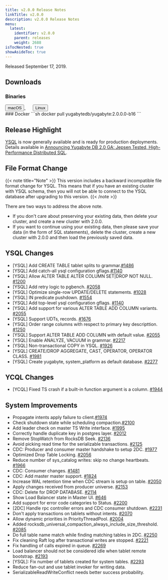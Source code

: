 ```yaml
---
title: v2.0.0 Release Notes
linkTitle: v2.0.0
description: v2.0.0 Release Notes
menu:
  latest:
    identifier: v2.0.0
    parent: releases
    weight: 2688
isTocNested: true
showAsideToc: true
---
```


Released September 17, 2019.

## Downloads
### Binaries
<a class="download-binary-link" href="https://downloads.yugabyte.com/yugabyte-2.0.0.0-darwin.tar.gz">
  <button>
    <i class="fab fa-apple"></i><span class="download-text">macOS</span>
  </button>
</a>
&nbsp; &nbsp; &nbsp; 
<a class="download-binary-link" href="https://downloads.yugabyte.com/yugabyte-2.0.0.0-linux.tar.gz">
  <button>
    <i class="fab fa-linux"></i><span class="download-text">Linux</span>
  </button>
</a>
<br />
### Docker
```sh
docker pull yugabytedb/yugabyte:2.0.0.0-b16
```

## Release Highlight

[YSQL](../../api/ysql) is now generally available and is ready for production deployments. Details available in [Announcing Yugabyte DB 2.0 GA: Jepsen Tested, High-Performance Distributed SQL](https://blog.yugabyte.com/announcing-yugabyte-db-2-0-ga:-jepsen-tested,-high-performance-distributed-sql/ ). 

## File Format Change

{{< note title="Note" >}}
This version includes a backward incompatible file format change for YSQL. This means that if you have an existing cluster with YSQL schema, then you will not be able to connect to the YSQL database after upgrading to this version.
{{< /note >}}

There are two ways to address the above note.

* If you don't care about preserving your existing data, then delete your cluster, and create a new
  cluster with 2.0.0. 
* If you want to continue using your existing data, then please save your data (in the form of
  SQL statements), delete the cluster, create a new cluster with 2.0.0 and then load the previously saved data.

## YSQL Changes
* [YSQL] Add CREATE TABLE tablet splits to
  grammar.[#1486](https://github.com/yugabyte/yugabyte-db/issues/1486)
* [YSQL]  Add catch-all ysql configuration
  gflags.[#1140](https://github.com/yugabyte/yugabyte-db/issues/1140)
* [YSQL]  Allow ALTER TABLE ALTER COLUMN SET|DROP NOT NULL.
  [#1200](https://github.com/yugabyte/yugabyte-db/issues/1200) 
* [YSQL] Add retry logic to pgbench. [#2058](https://github.com/yugabyte/yugabyte-db/issues/2058)
* [YSQL] Optimize single-row UPDATE/DELETE statements.
  [#1028](https://github.com/yugabyte/yugabyte-db/issues/1028)
* [YSQL] IN predicate pushdown. [#1554](https://github.com/yugabyte/yugabyte-db/issues/1554)
* [YSQL] Add top-level ysql configuration gflags.
  [#1140](https://github.com/yugabyte/yugabyte-db/issues/1140)
* [YSQL] Add support for various ALTER TABLE ADD COLUMN variants.
  [#2055](https://github.com/yugabyte/yugabyte-db/issues/2055)
* [YSQL] Support UDTs, records. [#1676](https://github.com/yugabyte/yugabyte-db/issues/1676)
* [YSQL] Order range columns with respect to primary key descripttion.
  [#1250](https://github.com/yugabyte/yugabyte-db/issues/1250)
* [YSQL] Support ALTER TABLE ADD COLUMN with default value.
  [#2055](https://github.com/yugabyte/yugabyte-db/issues/2055)
* [YSQL] Enable ANALYZE, VACUUM in grammar.
  [#2217](https://github.com/yugabyte/yugabyte-db/issues/2217)
* [YSQL] Non-transactional COPY in YSQL.
  [#1926](https://github.com/yugabyte/yugabyte-db/issues/1926)
* [YSQL] CREATE/DROP AGGREGATE, CAST, OPERATOR, OPERATOR CLASS.
  [#1981](https://github.com/yugabyte/yugabyte-db/issues/1981)
* [YSQL] Create yugabyte, system_platform as default database.
  [#2277](https://github.com/yugabyte/yugabyte-db/issues/2277)

## YCQL Changes
*  [YCQL] Fixed TS crash if a built-in function argument is a column.
   [#1944](https://github.com/yugabyte/yugabyte-db/issues/1944)

## System Improvements
* Propagate intents apply failure to
  client.[#1974](https://github.com/yugabyte/yugabyte-db/issues/1974)
* Check shutdown state while scheduling
  compaction.[#2100](https://github.com/yugabyte/yugabyte-db/issues/2100)
* Add leader check on master TS Write interface.
  [#1995](https://github.com/yugabyte/yugabyte-db/issues/1995)
* Correctly handle duplicate key in postgres layer.
  [#2012](https://github.com/yugabyte/yugabyte-db/issues/2012)
* Remove StopWatch from RocksDB Seek. [#2136](https://github.com/yugabyte/yugabyte-db/issues/2136)
* Avoid picking read time for the serializable transactions.
  [#2125](https://github.com/yugabyte/yugabyte-db/issues/2125)
* CDC: Producer and consumer master handshake to setup 2DC.
  [#1977](https://github.com/yugabyte/yugabyte-db/issues/1977)
* Optimized Drop Table Locking. [#2056](https://github.com/yugabyte/yugabyte-db/issues/2056)
* Reduce number of sys_catalog writes: skip no change heartbeats.
  [#1966](https://github.com/yugabyte/yugabyte-db/issues/1966)
* CDC: Consumer changes. [#1481](https://github.com/yugabyte/yugabyte-db/issues/1481)
* CDC: Add master master support. [#1824](https://github.com/yugabyte/yugabyte-db/issues/1824)
*  Increase WAL retention time when CDC stream is setup on table.
   [#2050](https://github.com/yugabyte/yugabyte-db/issues/2050)
* Apply changes received from producer universe.
  [#2153](https://github.com/yugabyte/yugabyte-db/issues/2153)
* CDC: Delete for DROP DATABASE. [#2114](https://github.com/yugabyte/yugabyte-db/issues/2114)
* Show Load Balancer state in Master UI. [#646](https://github.com/yugabyte/yugabyte-db/issues/646)
* Add support for error code categories to Status.
  [#2200](https://github.com/yugabyte/yugabyte-db/issues/2200)
* [2DC] Handle rpc controller errors and CDC consumer shutdown.
  [#2231](https://github.com/yugabyte/yugabyte-db/issues/2231)
* Don't apply transactions on tablets without intents.
  [#2070](https://github.com/yugabyte/yugabyte-db/issues/2070)
* Allow dynamic priorities in PriorityThreadPool.
  [#2004](https://github.com/yugabyte/yugabyte-db/issues/2004)
* Added rocksdb_universal_compaction_always_include_size_threshold.
  [#2085](https://github.com/yugabyte/yugabyte-db/issues/2085)
* Do full table name match while finding matching tables in 2DC.
  [#2250](https://github.com/yugabyte/yugabyte-db/issues/2250)
* Fix cleaning Raft log after transactional writes are stopped.
  [#2221](https://github.com/yugabyte/yugabyte-db/issues/2221)
* Fix handling of calls expired in queue.
  [#2269](https://github.com/yugabyte/yugabyte-db/issues/2269)
*  Load balancer should not be considered idle when tablet remote bootstrap.
   [#2193](https://github.com/yugabyte/yugabyte-db/issues/2193)
* [YSQL]: Fix number of tablets created for system tables.
  [#2293](https://github.com/yugabyte/yugabyte-db/issues/2293)
* Reduce fan-out and use tablet invoker for writing data.
* SerializableReadWriteConflict needs better success probability.
